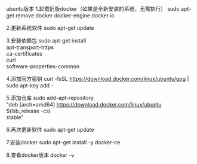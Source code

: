 ubuntu版本
1.卸载旧版docker（如果是全新安装的系统，无需执行）
  sudo apt-get remove docker docker-engine docker.io

2.更新系统软件
  sudo apt-get update
  
3.安装依赖包
  sudo apt-get install \
    apt-transport-https \
    ca-certificates \
    curl \
    software-properties-common

4.添加官方密钥
  curl -fsSL https://download.docker.com/linux/ubuntu/gpg | sudo apt-key add -

5.添加仓库
  sudo add-apt-repository \
   "deb [arch=amd64] https://download.docker.com/linux/ubuntu \
   $(lsb_release -cs) \
   stable"

6.再次更新软件
  sudo apt-get update

7.安装docker
  sudo apt-get install -y docker-ce
  
8.查看docker版本
  docker -v

